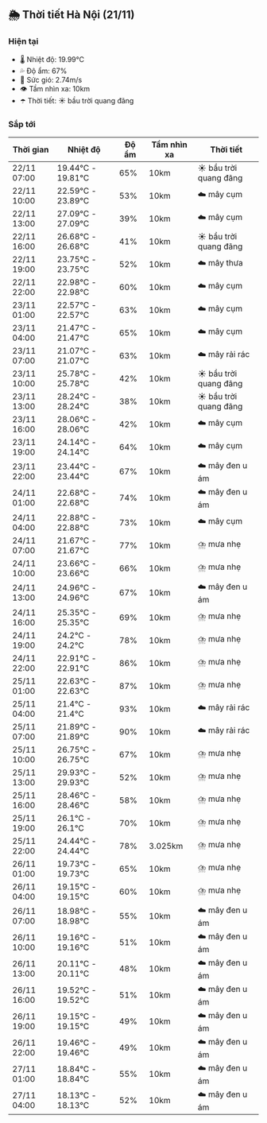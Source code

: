 ## 🌦️ Thời tiết Hà Nội (21/11)

### Hiện tại

- 🌡️ Nhiệt độ: 19.99℃
- 💦 Độ ẩm: 67%
- 💨 Sức gió: 2.74m/s
- 👁️ Tầm nhìn xa: 10km
- ☂️ Thời tiết: ☀️ bầu trời quang đãng

### Sắp tới

| Thời gian | Nhiệt độ | Độ ẩm | Tầm nhìn xa | Thời tiết |
| --- | --- | --- | --- | --- |
| 22/11 07:00 | 19.44℃ - 19.81℃ | 65% | 10km | ☀️ bầu trời quang đãng |
| 22/11 10:00 | 22.59℃ - 23.89℃ | 53% | 10km | ☁️ mây cụm |
| 22/11 13:00 | 27.09℃ - 27.09℃ | 39% | 10km | ☁️ mây cụm |
| 22/11 16:00 | 26.68℃ - 26.68℃ | 41% | 10km | ☀️ bầu trời quang đãng |
| 22/11 19:00 | 23.75℃ - 23.75℃ | 52% | 10km | ☁️ mây thưa |
| 22/11 22:00 | 22.98℃ - 22.98℃ | 60% | 10km | ☁️ mây cụm |
| 23/11 01:00 | 22.57℃ - 22.57℃ | 63% | 10km | ☁️ mây cụm |
| 23/11 04:00 | 21.47℃ - 21.47℃ | 65% | 10km | ☁️ mây cụm |
| 23/11 07:00 | 21.07℃ - 21.07℃ | 63% | 10km | ☁️ mây rải rác |
| 23/11 10:00 | 25.78℃ - 25.78℃ | 42% | 10km | ☀️ bầu trời quang đãng |
| 23/11 13:00 | 28.24℃ - 28.24℃ | 38% | 10km | ☀️ bầu trời quang đãng |
| 23/11 16:00 | 28.06℃ - 28.06℃ | 42% | 10km | ☁️ mây cụm |
| 23/11 19:00 | 24.14℃ - 24.14℃ | 64% | 10km | ☁️ mây cụm |
| 23/11 22:00 | 23.44℃ - 23.44℃ | 67% | 10km | ☁️ mây đen u ám |
| 24/11 01:00 | 22.68℃ - 22.68℃ | 74% | 10km | ☁️ mây đen u ám |
| 24/11 04:00 | 22.88℃ - 22.88℃ | 73% | 10km | ☁️ mây cụm |
| 24/11 07:00 | 21.67℃ - 21.67℃ | 77% | 10km | ⛈️ mưa nhẹ |
| 24/11 10:00 | 23.66℃ - 23.66℃ | 66% | 10km | ⛈️ mưa nhẹ |
| 24/11 13:00 | 24.96℃ - 24.96℃ | 67% | 10km | ☁️ mây đen u ám |
| 24/11 16:00 | 25.35℃ - 25.35℃ | 69% | 10km | ⛈️ mưa nhẹ |
| 24/11 19:00 | 24.2℃ - 24.2℃ | 78% | 10km | ⛈️ mưa nhẹ |
| 24/11 22:00 | 22.91℃ - 22.91℃ | 86% | 10km | ⛈️ mưa nhẹ |
| 25/11 01:00 | 22.63℃ - 22.63℃ | 87% | 10km | ⛈️ mưa nhẹ |
| 25/11 04:00 | 21.4℃ - 21.4℃ | 93% | 10km | ☁️ mây rải rác |
| 25/11 07:00 | 21.89℃ - 21.89℃ | 90% | 10km | ☁️ mây rải rác |
| 25/11 10:00 | 26.75℃ - 26.75℃ | 67% | 10km | ⛈️ mưa nhẹ |
| 25/11 13:00 | 29.93℃ - 29.93℃ | 52% | 10km | ⛈️ mưa nhẹ |
| 25/11 16:00 | 28.46℃ - 28.46℃ | 58% | 10km | ⛈️ mưa nhẹ |
| 25/11 19:00 | 26.1℃ - 26.1℃ | 70% | 10km | ⛈️ mưa nhẹ |
| 25/11 22:00 | 24.44℃ - 24.44℃ | 78% | 3.025km | ⛈️ mưa nhẹ |
| 26/11 01:00 | 19.73℃ - 19.73℃ | 65% | 10km | ⛈️ mưa nhẹ |
| 26/11 04:00 | 19.15℃ - 19.15℃ | 60% | 10km | ⛈️ mưa nhẹ |
| 26/11 07:00 | 18.98℃ - 18.98℃ | 55% | 10km | ☁️ mây đen u ám |
| 26/11 10:00 | 19.16℃ - 19.16℃ | 51% | 10km | ☁️ mây đen u ám |
| 26/11 13:00 | 20.11℃ - 20.11℃ | 48% | 10km | ☁️ mây đen u ám |
| 26/11 16:00 | 19.52℃ - 19.52℃ | 51% | 10km | ☁️ mây đen u ám |
| 26/11 19:00 | 19.15℃ - 19.15℃ | 49% | 10km | ☁️ mây đen u ám |
| 26/11 22:00 | 19.46℃ - 19.46℃ | 49% | 10km | ☁️ mây đen u ám |
| 27/11 01:00 | 18.84℃ - 18.84℃ | 55% | 10km | ☁️ mây đen u ám |
| 27/11 04:00 | 18.13℃ - 18.13℃ | 52% | 10km | ☁️ mây đen u ám |
